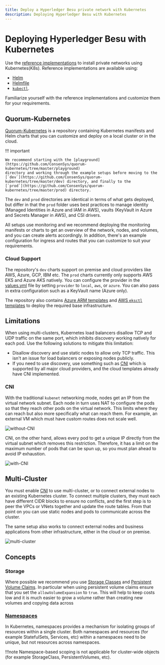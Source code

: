 ```yaml
---
title: Deploy a Hyperledger Besu private network with Kubernetes
description: Deploying Hyperledger Besu with Kubernetes
---
```


# Deploying Hyperledger Besu with Kubernetes

Use the [reference implementations](https://github.com/ConsenSys/besu-kubernetes) to install
private networks using Kubernetes(K8s). Reference implementations are available using:

* [Helm](https://github.com/ConsenSys/quorum-kubernetes/tree/master/dev)
* [Helmfile](https://github.com/roboll/helmfile)
* [`kubectl`](https://github.com/ConsenSys/besu-kubernetes/tree/master/playground/kubectl).

Familiarize yourself with the reference implementations and customize them for your requirements.

## Quorum-Kubernetes

[Quorum-Kubernetes](https://github.com/ConsenSys/quorum-Kubernetes) is a repository containing Kubernetes manifests and
Helm charts that you can customize and deploy on a local cluster or in the cloud.

!!! important

    We recommend starting with the [playground](https://github.com/ConsenSys/quorum-kubernetes/tree/master/playground)
    directory and working through the example setups before moving to the
    [`dev`](https://github.com/ConsenSys/quorum-kubernetes/tree/master/dev) directory, and finally to the
    [`prod`](https://github.com/ConsenSys/quorum-kubernetes/tree/master/prod) directory.

The `dev` and `prod` directories are identical in terms of what gets deployed, but differ in that the `prod` folder uses
best practices to manage identity (Managed Identities in Azure and IAM in AWS), vaults (KeyVault in Azure and Secrets
Manager in AWS), and CSI drivers.

All setups use monitoring and we recommend deploying the monitoring manifests or charts to get an overview of the
network, nodes, and volumes, and you can create alerts accordingly.
In addition, there's an example configuration for ingress and routes that you can customize to suit your requirements.

### Cloud Support

The repository's `dev` charts support on premise and cloud providers like AWS, Azure, GCP, IBM etc. The `prod` charts
currently only supports AWS EKS and Azure AKS natively. You can configure the provider in
the [values.yml](https://github.com/ConsenSys/quorum-kubernetes/blob/master/dev/helm/values/genesis-goquorum.yml)
file by setting `provider` to `local`, `aws`, or `azure`.
You can also pass in extra configuration such as a KeyVault name (Azure only).

The repository also contains [Azure ARM templates](https://github.com/ConsenSys/quorum-kubernetes/tree/master/azure) and
[AWS `eksctl` templates](https://github.com/ConsenSys/quorum-kubernetes/tree/master/aws) to deploy the required base infrastructure.

## Limitations

When using multi-clusters, Kubernetes load balancers disallow TCP and UDP traffic on the same port, which inhibits
discovery working natively for each pod.
Use the following solutions to mitigate this limitation:

* Disallow discovery and use static nodes to allow only TCP traffic.
  This isn't an issue for load balancers or exposing nodes publicly.
* If you need to use discovery, use something such as [CNI](#CNI) which is supported by all major cloud providers, and
  the cloud templates already have CNI implemented.

### CNI

With the traditional `kubenet` networking mode, nodes get an IP from the virtual network subnet.
Each node in turn uses NAT to configure the pods so that they reach other pods on the virtual network.
This limits where they can reach but also more specifically what can reach them.
For example, an external VM which must have custom routes does not scale well.

![without-CNI](../../images/kubernetes-1.jpeg)

CNI, on the other hand, allows every pod to get a unique IP directly from the virtual subnet which removes this restriction.
Therefore, it has a limit on the maximum number of pods that can be spun up, so you must plan ahead to avoid IP exhaustion.

![with-CNI](../../images/kubernetes-2.jpeg)

## Multi-Cluster

You must enable [CNI](#cni) to use multi-cluster, or to connect external nodes to an existing Kubernetes cluster.
To connect multiple clusters, they must each have different CIDR blocks to ensure no conflicts, and the first step is to
peer the VPCs or VNets together and update the route tables.
From that point on you can use static nodes and pods to communicate across the cluster.

The same setup also works to connect external nodes and business applications from other infrastructure, either in the
cloud or on premise.

![multi-cluster](../../images/kubernetes-3.png)

## Concepts

### Storage

Where possible we recommend you use [Storage Classes](https://kubernetes.io/docs/concepts/storage/storage-classes/) and
[Persistent Volume Claims](https://kubernetes.io/docs/concepts/storage/persistent-volumes/#persistentvolumeclaims). In
particular when using persistent volume claims ensure that you set the `allowVolumeExpansion` to `true`. This will help
to keep costs low and it is much easier to grow a volume rather than creating new volumes and copying data across

### [Namespaces](https://kubernetes.io/docs/concepts/overview/working-with-objects/namespaces/)

In Kubernetes, namespaces provides a mechanism for isolating groups of resources within a single cluster. Both
namespaces and resources (for example StatefulSets, Services, etc) within a namespaces need to be unique, but not
resources across namespaces.

!!!note
    Namespace-based scoping is not applicable for cluster-wide objects (for example StorageClass, PersistentVolumes, etc).
